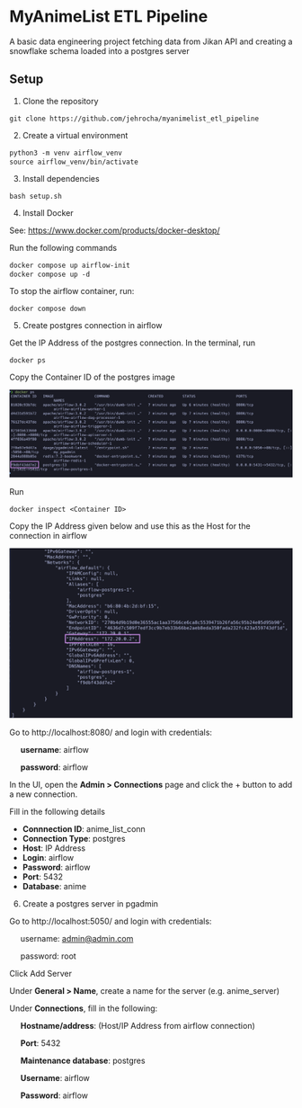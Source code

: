 # MyAnimeList ETL Pipeline
A basic data engineering project fetching data from Jikan API and creating a snowflake schema loaded into a postgres server


## Setup

1. Clone the repository
```
git clone https://github.com/jehrocha/myanimelist_etl_pipeline
```
2. Create a virtual environment
```
python3 -m venv airflow_venv
source airflow_venv/bin/activate
```
3. Install dependencies
```
bash setup.sh
```
4. Install Docker

See: https://www.docker.com/products/docker-desktop/

Run the following commands
```
docker compose up airflow-init
docker compose up -d
```
To stop the airflow container, run:
```
docker compose down
```

5. Create postgres connection in airflow

Get the IP Address of the postgres connection. In the terminal, run

```
docker ps
```

Copy the Container ID of the postgres image

![alt text](https://github.com/jehrocha/myanimelist_etl_pipeline/blob/main/images/docker%20ps.png?raw=true)

Run

```
docker inspect <Container ID>
```

Copy the IP Address given below and use this as the Host for the connection in airflow

![alt text](https://github.com/jehrocha/myanimelist_etl_pipeline/blob/main/images/network.png)

Go to http://localhost:8080/ and login with credentials:

&nbsp;&nbsp;&nbsp;&nbsp; **username**: airflow

&nbsp;&nbsp;&nbsp;&nbsp; **password**: airflow

In the UI, open the **Admin > Connections** page and click the + button to add a new connection.

Fill in the following details

- **Connnection ID**: anime_list_conn
- **Connection Type**: postgres
- **Host**: IP Address
- **Login**: airflow
- **Password**: airflow
- **Port**: 5432
- **Database**: anime

6. Create a postgres server in pgadmin

Go to http://localhost:5050/ and login with credentials:

&nbsp;&nbsp;&nbsp;&nbsp; username: admin@admin.com

&nbsp;&nbsp;&nbsp;&nbsp; password: root

Click Add Server

Under **General > Name**, create a name for the server (e.g. anime_server)

Under **Connections**, fill in the following:

&nbsp;&nbsp;&nbsp;&nbsp; **Hostname/address**: (Host/IP Address from airflow connection)

&nbsp;&nbsp;&nbsp;&nbsp; **Port**: 5432

&nbsp;&nbsp;&nbsp;&nbsp; **Maintenance database**: postgres

&nbsp;&nbsp;&nbsp;&nbsp; **Username**: airflow

&nbsp;&nbsp;&nbsp;&nbsp; **Password**: airflow

